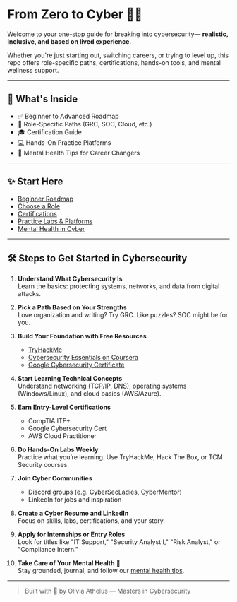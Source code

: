 # From Zero to Cyber 🚀🔐

Welcome to your one-stop guide for breaking into cybersecurity— **realistic, inclusive, and based on lived experience**.

Whether you're just starting out, switching careers, or trying to level up, this repo offers role-specific paths, certifications, hands-on tools, and mental wellness support.

---

## 🔹 What's Inside

- ✅ Beginner to Advanced Roadmap
- 🎯 Role-Specific Paths (GRC, SOC, Cloud, etc.)
- 🎓 Certification Guide
- 💻 Hands-On Practice Platforms
- 🧠 Mental Health Tips for Career Changers

---

## ✨ Start Here

- [Beginner Roadmap](./beginner-path.md)
- [Choose a Role](./role-paths/grc-analyst.md)
- [Certifications](./certifications.md)
- [Practice Labs & Platforms](./hands-on-resources.md)
- [Mental Health in Cyber](./mental-health-tips.md)

---

## 🛠️ Steps to Get Started in Cybersecurity

1. **Understand What Cybersecurity Is**  
   Learn the basics: protecting systems, networks, and data from digital attacks.

2. **Pick a Path Based on Your Strengths**  
   Love organization and writing? Try GRC. Like puzzles? SOC might be for you.

3. **Build Your Foundation with Free Resources**  
   - [TryHackMe](https://tryhackme.com/)
   - [Cybersecurity Essentials on Coursera](https://www.coursera.org/learn/cybersecurity-foundations)
   - [Google Cybersecurity Certificate](https://grow.google/certificates/cybersecurity/)

4. **Start Learning Technical Concepts**  
   Understand networking (TCP/IP, DNS), operating systems (Windows/Linux), and cloud basics (AWS/Azure).

5. **Earn Entry-Level Certifications**  
   - CompTIA ITF+
   - Google Cybersecurity Cert
   - AWS Cloud Practitioner

6. **Do Hands-On Labs Weekly**  
   Practice what you’re learning. Use TryHackMe, Hack The Box, or TCM Security courses.

7. **Join Cyber Communities**  
   - Discord groups (e.g. CyberSecLadies, CyberMentor)
   - LinkedIn for jobs and inspiration

8. **Create a Cyber Resume and LinkedIn**  
   Focus on skills, labs, certifications, and your story.

9. **Apply for Internships or Entry Roles**  
   Look for titles like "IT Support," "Security Analyst I," "Risk Analyst," or "Compliance Intern."

10. **Take Care of Your Mental Health** 💙  
   Stay grounded, journal, and follow our [mental health tips](./mental-health-tips.md).

---

> Built with 💙 by Olivia Athelus — Masters in Cybersecurity 
